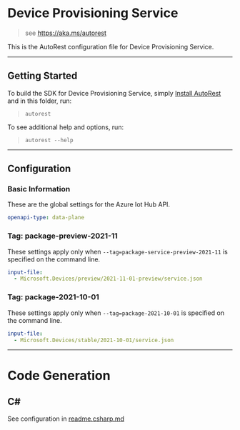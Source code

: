# Device Provisioning Service

> see https://aka.ms/autorest

This is the AutoRest configuration file for Device Provisioning Service.

---

## Getting Started

To build the SDK for Device Provisioning Service, simply [Install AutoRest](https://aka.ms/autorest/install) and in this folder, run:

> `autorest`

To see additional help and options, run:

> `autorest --help`

---

## Configuration

### Basic Information

These are the global settings for the Azure Iot Hub API.

``` yaml
openapi-type: data-plane
```


### Tag: package-preview-2021-11

These settings apply only when `--tag=package-service-preview-2021-11` is specified on the command line.

```yaml $(tag) == 'package-service-preview-2021-11'
input-file:
  - Microsoft.Devices/preview/2021-11-01-preview/service.json
```
### Tag: package-2021-10-01

These settings apply only when `--tag=package-2021-10-01` is specified on the command line.

``` yaml $(tag) == 'package-2021-10-01'
input-file:
  - Microsoft.Devices/stable/2021-10-01/service.json
```

---

# Code Generation

## C#

See configuration in [readme.csharp.md](./readme.csharp.md)

